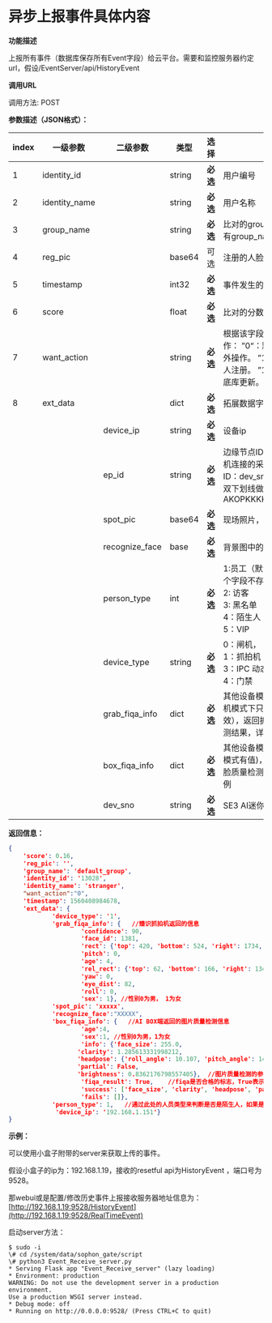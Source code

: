 # 异步上报事件具体内容

**功能描述**

上报所有事件（数据库保存所有Event字段）给云平台。需要和监控服务器约定url，假设/EventServer/api/HistoryEvent

**调用URL**

调用方法: POST

**参数描述（JSON格式）：**

| **index** | **一级参数**  | **二级参数**   | 类型   | **选择** | **说明**                                                     |  举例                    |
| --------- | ------------- | -------------- | ------ | -------- | ------------------------------------------------------------ | ----------------------------------------------------- |
| 1         | identity_id   |                | string | **必选** | 用户编号                                                     | "13435454"                                            |
| 2         | identity_name |                | string | **必选** | 用户名称                                                     | "Tom"                                                 |
| 3         | group_name    |                | string | **必选** | 比对的group name，如果没有group_name返回group_id             | "default_group"                                       |
| 4         | reg_pic       |                | base64 | 可选     | 注册的人脸底库，可配置去除                                   |                                                       |
| 5         | timestamp     |                | int32  | **必选** | 事件发生的时间戳                                             | 1565771454932                                         |
| 6         | score         |                | float  | **必选** | 比对的分数                                                   | 0.23                                                  |
| 7 | want_action | | string | **必选** | 根据该字段判断需要进行的操作： ”0“：默认值， 不进行额外操作。 ”1001“：新的陌生人注册。 ”1002“：人脸注册底库更新。 | ”0“ |
| 8       | ext_data      |                | dict   | **必选** | 拓展数据字段，可迭代添加                                     |                                                       |
|           |               | device_ip      | string | **必选** | 设备ip                                                       | "192.168.1.101"                                       |
|           |               | ep_id          | string | **必选** | 边缘节点ID，是指SE3 AI迷你机连接的采集设备的ID。<br />ID：dev_sno和IP的组合，用双下划线做连接。举例：AKOPKKKKK__192.168.1.25 | "3714be15-09b3-41ec-b9ce-62b668e5fa32__192.168.1.101" |
|           |               | spot_pic       | base64 | **必选** | 现场照片，可配置是否为大图                                   |                                                       |
| | | recognize_face | base | **必选** | 背景图中的每张人脸图 | |
|           |               | person_type    | int    | **必选** | 1:员工（默认为员工，包括这个字段不存在的情况）<br />2: 访客<br />3: 黑名单<br />4：陌生人<br />5：VIP | 1                                                     |
|           |               | device_type    | string | **必选** | 0：闸机，<br />1：抓拍机 <br />3：IPC 动态 <br />4：门禁 | 0                                                     |
|           |               | grab_fiqa_info | dict   | **必选** | 其他设备模式内容为空（抓拍机模式下只有臻识抓拍机有效），返回抓拍机得人脸质量检测结果，详细请看示例 | {}                                                    |
|           |               | box_fiqa_info  | dict   | **必选** | 其他设备模式内容为空(抓拍机模式有值)，返回AI BOX得人脸质量检测结果，详细请看示例 | {}                                                    |
|           |               | dev_sno        | string | **必选** | SE3 AI迷你机唯一标识授权码                                   |                                                       |



**返回信息：**

```json
{
	'score': 0.16, 
	'reg_pic': '', 
	'group_name': 'default_group', 
	'identity_id': '13028', 
	'identity_name': 'stranger', 
    "want_action":"0",
	'timestamp': 1560408984678, 
	'ext_data': {
			'device_type': '1', 
			'grab_fiqa_info': {   //臻识抓拍机返回的信息
					'confidence': 90, 
					'face_id': 1381, 
					'rect': {'top': 420, 'bottom': 524, 'right': 1734, 'left': 1652}, 
					'pitch': 0, 
					'age': 4, 
					'rel_rect': {'top': 62, 'bottom': 166, 'right': 134, 'left': 52}, 
					'yaw': 0, 
					'eye_dist': 82, 
					'roll': 0, 
					'sex': 1}, //性别0为男， 1为女
			'spot_pic': 'xxxxx',
        	'recognize_face':"XXXXX",
			'box_fiqa_info': {   //AI BOX端返回的图片质量检测信息
					'age':4,
					'sex':1, //性别0为男，1为女
					'info': {'face_size': 255.0, 
                   'clarity': 1.285613331998212, 
                   'headpose': {'roll_angle': 10.107, 'pitch_angle': 14.413, 'yaw_angle': 7.326},
                   'partial': False, 
                   'brightness': 0.8362176798557405},  //图片质量检测的参数
					'fiqa_result': True,    //fiqa是否合格的标志，True表示图片质量比较好
					'success': ['face_size', 'clarity', 'headpose', 'partial', 'brightness'], 
					'fails': []}, 
			'person_type': 1,   //通过此处的人员类型来判断是否是陌生人，如果是person_type为4， 则是陌生人，且fiqa_result为False，则说明陌生人的图片质量不是很好，不能进行再次下发注册
			 'device_ip': '192.168.1.151'}
}
```

**示例：**

可以使用小盒子附带的server来获取上传的事件。

假设小盒子的ip为：192.168.1.19，接收的resetful api为HistoryEvent ，端口号为9528。

那webui或是配置/修改历史事件上报接收服务器地址信息为：[http://192.168.1.19:9528/HistoryEvent](http://192.168.1.19:9528/RealTimeEvent)

启动server方法：

```shell
$ sudo -i
\# cd /system/data/sophon_gate/script
\# python3 Event_Receive_server.py
* Serving Flask app "Event_Receive_server" (lazy loading)
* Environment: production
WARNING: Do not use the development server in a production environment.
Use a production WSGI server instead.
* Debug mode: off
* Running on http://0.0.0.0:9528/ (Press CTRL+C to quit)
```

